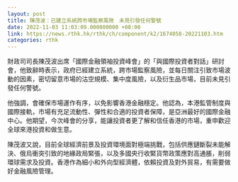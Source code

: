```yaml
---
layout: post
title: 陳茂波：已建立系統跨市場監察風險　未見引發任何警號
date: 2022-11-03 11:03:09.000000000 +08:00
link: https://news.rthk.hk/rthk/ch/component/k2/1674058-20221103.htm
categories: rthk
---
```


財政司司長陳茂波出席「國際金融領袖投資峰會」的「與國際投資者對話」研討會，他致辭時表示，政府已經建立系統，跨市場監察風險，並每日關注引致市場波動的因素，密切留意市場的沽空規模、集中度風險，以及衍生品市場，目前未見引發任何警號。

他強調，會確保市場運作有序，以免影響香港金融穩定。他認為，本港監管制度與國際接軌，市場有充足流動性、彈性和合適的投資者保障，是亞洲最好的國際金融中心。他期望，今次峰會的分享，能讓投資者更了解和信任香港的市場，重申歡迎全球來港投資和做生意。

陳茂波又說，目前全球經濟前景及投資環境面對極端挑戰，包括供應鏈斷裂未能解決、俄烏衝突引致的地緣政局緊張，以及多國央行收緊貨幣政策應對高通脹，削弱環球需求及投資。香港作為細小和外向型經濟體，依賴投資及對外貿易，有需要做好金融風險管理。
